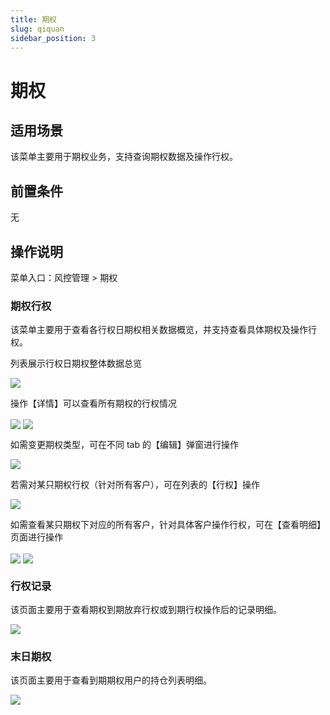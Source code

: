 ```yaml
---
title: 期权
slug: qiquan
sidebar_position: 3
---
```



# 期权

## 适用场景

该菜单主要用于期权业务，支持查询期权数据及操作行权。

## 前置条件

无

## 操作说明

菜单入口：风控管理  &gt; 期权

### 期权行权

该菜单主要用于查看各行权日期权相关数据概览，并支持查看具体期权及操作行权。

列表展示行权日期权整体数据总览

<img src="/assets/FK6QbAyYkolBHhxL7bycoUoKnVg.png" src-width="3210" src-height="952" align="center"/>

操作【详情】可以查看所有期权的行权情况

<img src="/assets/V14Cbs1Wlo1IA8xiFqhcc8CenMU.png" src-width="3208" src-height="610" align="center"/>

<img src="/assets/Oa6fbtzfbo7S7Txzx9ncjWy9nHf.png" src-width="3220" src-height="772" align="center"/>

如需变更期权类型，可在不同 tab 的【编辑】弹窗进行操作

<img src="/assets/NUsZbYugfoRFaCxprm3cwg6un6g.png" src-width="3246" src-height="1082" align="center"/>

若需对某只期权行权（针对所有客户），可在列表的【行权】操作

<img src="/assets/Bh2wbTsCsooyHdxOBIocVqxjnlc.png" src-width="3156" src-height="384" align="center"/>

如需查看某只期权下对应的所有客户，针对具体客户操作行权，可在【查看明细】页面进行操作

<img src="/assets/Hxl4bqUbjoLWYwxpS8DcAlvonRY.png" src-width="3295" src-height="594" align="center"/>

<img src="/assets/HO4TbI5wXoa7WhxQjmocDpdLnK8.png" src-width="3194" src-height="1152" align="center"/>

### 行权记录

该页面主要用于查看期权到期放弃行权或到期行权操作后的记录明细。

<img src="/assets/Jw0kbdI8UojOE3xIxDpc8rDfnFe.png" src-width="3218" src-height="1088" align="center"/>

### 末日期权

该页面主要用于查看到期期权用户的持仓列表明细。

<img src="/assets/Kwinb05d6oDbCRxsAXacOks8nec.png" src-width="3158" src-height="1324" align="center"/>

